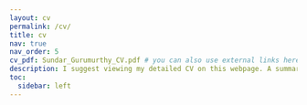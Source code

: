 ```yaml
---
layout: cv
permalink: /cv/
title: cv
nav: true
nav_order: 5
cv_pdf: Sundar_Gurumurthy_CV.pdf # you can also use external links here
description: I suggest viewing my detailed CV on this webpage. A summarised 2-page PDF is available for download at the top.
toc:
  sidebar: left
---
```

